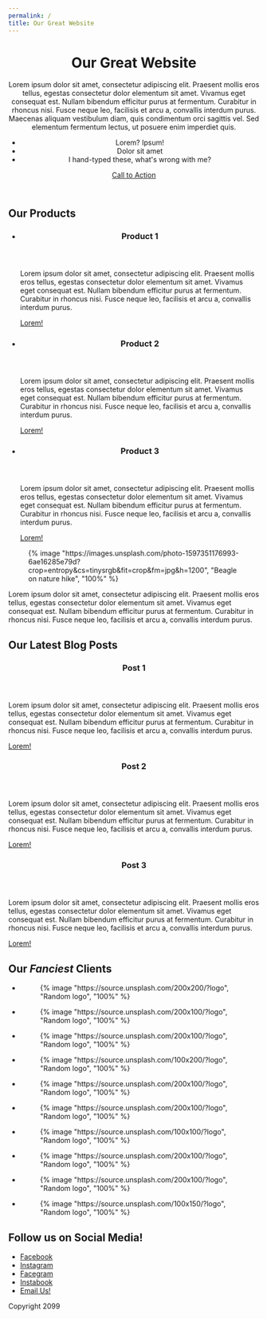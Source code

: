 ```yaml
---
permalink: /
title: Our Great Website
---
```


<header id="page-header" class="hero">
  <div class="container-fluid">
    <h1>
      Our Great Website
    </h1>
    <div class="row justify-content-center mt-4">
      <div class="col-12 col-md-10 col-lg-8 col-xl-6">
        <p>Lorem ipsum dolor sit amet, consectetur adipiscing elit. Praesent mollis eros tellus, egestas consectetur dolor elementum sit amet. Vivamus eget consequat est. Nullam bibendum efficitur purus at fermentum. Curabitur in rhoncus nisi. Fusce neque leo, facilisis et arcu a, convallis interdum purus. Maecenas aliquam vestibulum diam, quis condimentum orci sagittis vel. Sed elementum fermentum lectus, ut posuere enim imperdiet quis.</p>
        <ul class="d-inline-block text-start">
          <li>Lorem? Ipsum!</li>
          <li>Dolor sit amet</li>
          <li>I hand-typed these, what's wrong with me?</li>
        </ul>
        <p>
          <a href="#" class="call-to-action btn btn-primary">Call to Action</a>
        </p>
      </div>
  </div>
</header>

<section id="products" class="section">
  <div class="container-fluid">
    <h2>Our Products</h2>
    <ul class="alternating-list">
      <li>
        <header>
          <h3>Product 1</h3>
        </header>
        <article>
          <p>Lorem ipsum dolor sit amet, consectetur adipiscing elit. Praesent mollis eros tellus, egestas consectetur dolor elementum sit amet. Vivamus eget consequat est. Nullam bibendum efficitur purus at fermentum. Curabitur in rhoncus nisi. Fusce neque leo, facilisis et arcu a, convallis interdum purus.</p>
          <footer>
            <a href="#" class="call-to-action btn btn-outline-primary">Lorem!</a>
          </footer>
        </article>
      </li>
      <li>
        <header>
          <h3>Product 2</h3>
        </header>
        <article>
          <p>Lorem ipsum dolor sit amet, consectetur adipiscing elit. Praesent mollis eros tellus, egestas consectetur dolor elementum sit amet. Vivamus eget consequat est. Nullam bibendum efficitur purus at fermentum. Curabitur in rhoncus nisi. Fusce neque leo, facilisis et arcu a, convallis interdum purus.</p>
          <footer>
            <a href="#" class="call-to-action btn btn-outline-primary">Lorem!</a>
          </footer>
        </article>
      </li>
      <li>
        <header>
          <h3>Product 3</h3>
        </header>
        <article>
          <p>Lorem ipsum dolor sit amet, consectetur adipiscing elit. Praesent mollis eros tellus, egestas consectetur dolor elementum sit amet. Vivamus eget consequat est. Nullam bibendum efficitur purus at fermentum. Curabitur in rhoncus nisi. Fusce neque leo, facilisis et arcu a, convallis interdum purus.</p>
          <footer>
            <a href="#" class="call-to-action btn btn-outline-primary">Lorem!</a>
          </footer>
        </article>
      </li>
    </ul>
  </div>
</section>

<section id="about" class="section full-bleed-bg">
  <figure class="bg-img">
    <!-- {% image "https://source.unsplash.com/1024x768/?beagle", "Random image of a beagle", "100%" %} -->
    <!-- use new URL for specific pic of beagle -->
    {% image "https://images.unsplash.com/photo-1597351176993-6ae16285e79d?crop=entropy&cs=tinysrgb&fit=crop&fm=jpg&h=1200", "Beagle on nature hike", "100%" %}
  </figure>
  <article class="bg-content container-fluid">
    <p class="lead">
      Lorem ipsum dolor sit amet, consectetur adipiscing elit. Praesent mollis eros tellus, egestas consectetur dolor elementum sit amet. Vivamus eget consequat est. Nullam bibendum efficitur purus at fermentum. Curabitur in rhoncus nisi. Fusce neque leo, facilisis et arcu a, convallis interdum purus.
    </p>
  </article>
</section>

<section id="blog" class="section">
  <div class="container-fluid">
    <h2>Our Latest Blog Posts</h2>
    <div class="row">
      <div class="col-12 col-md-4">
        <div class="card">
          <header class="card-header">
            <h3>Post 1</h3>
          </header>
          <article class="card-body">
            <p>Lorem ipsum dolor sit amet, consectetur adipiscing elit. Praesent mollis eros tellus, egestas consectetur dolor elementum sit amet. Vivamus eget consequat est. Nullam bibendum efficitur purus at fermentum. Curabitur in rhoncus nisi. Fusce neque leo, facilisis et arcu a, convallis interdum purus.</p>
            <footer class="card-footer">
              <a href="#" class="call-to-action">Lorem!</a>
            </footer>
          </article>
        </div>
      </div><!--/.col-12-->
      <div class="col-12 col-md-4">
        <div class="card">
          <header class="card-header">
            <h3>Post 2</h3>
          </header>
          <article class="card-body">
            <p>Lorem ipsum dolor sit amet, consectetur adipiscing elit. Praesent mollis eros tellus, egestas consectetur dolor elementum sit amet. Vivamus eget consequat est. Nullam bibendum efficitur purus at fermentum. Curabitur in rhoncus nisi. Fusce neque leo, facilisis et arcu a, convallis interdum purus.</p>
            <footer class="card-footer">
              <a href="#" class="call-to-action">Lorem!</a>
            </footer>
          </article>
        </div>
      </div><!--/.col-12-->
      <div class="col-12 col-md-4">
        <div class="card">
          <header class="card-header">
            <h3>Post 3</h3>
          </header>
          <article class="card-body">
            <p>Lorem ipsum dolor sit amet, consectetur adipiscing elit. Praesent mollis eros tellus, egestas consectetur dolor elementum sit amet. Vivamus eget consequat est. Nullam bibendum efficitur purus at fermentum. Curabitur in rhoncus nisi. Fusce neque leo, facilisis et arcu a, convallis interdum purus.</p>
            <footer class="card-footer">
              <a href="#" class="call-to-action">Lorem!</a>
            </footer>
          </article>
        </div>
      </div><!--/.col-12-->
    </div><!--/.row-->
  </div>
</section>

<section id="clients" class="section bg-light">
  <div class="container-fluid">
    <h2>Our <em>Fanciest</em> Clients</h2>
    <ul class="slider">
      <li class="ratio ratio-1x1">
        <figure class="logo">
          {% image "https://source.unsplash.com/200x200/?logo", "Random logo", "100%" %}
        </figure>
      </li>
      <li class="ratio ratio-1x1">
        <figure class="logo">
          {% image "https://source.unsplash.com/200x100/?logo", "Random logo", "100%" %}
        </figure>
      </li>
      <li class="ratio ratio-1x1">
        <figure class="logo">
          {% image "https://source.unsplash.com/200x100/?logo", "Random logo", "100%" %}
        </figure>
      </li>
      <li class="ratio ratio-1x1">
        <figure class="logo">
          {% image "https://source.unsplash.com/100x200/?logo", "Random logo", "100%" %}
        </figure>
      </li>
      <li class="ratio ratio-1x1">
        <figure class="logo">
          {% image "https://source.unsplash.com/200x100/?logo", "Random logo", "100%" %}
        </figure>
      </li>
      <li class="ratio ratio-1x1">
        <figure class="logo">
          {% image "https://source.unsplash.com/200x100/?logo", "Random logo", "100%" %}
        </figure>
      </li>
      <li class="ratio ratio-1x1">
        <figure class="logo">
          {% image "https://source.unsplash.com/100x100/?logo", "Random logo", "100%" %}
        </figure>
      </li>
      <li class="ratio ratio-1x1">
        <figure class="logo">
          {% image "https://source.unsplash.com/200x100/?logo", "Random logo", "100%" %}
        </figure>
      </li>
      <li class="ratio ratio-1x1">
        <figure class="logo">
          {% image "https://source.unsplash.com/200x100/?logo", "Random logo", "100%" %}
        </figure>
      </li>
      <li class="ratio ratio-1x1">
        <figure class="logo">
          {% image "https://source.unsplash.com/100x150/?logo", "Random logo", "100%" %}
        </figure>
      </li>
    </ul>
  </div>
</section>

<section id="social" class="section bg-secondary">
  <div class="container-fluid">
    <h2>Follow us on Social Media!</h2>
    <ul>
      <li><a href="#" class="facebook">Facebook</a></li>
      <li><a href="#" class="instagram">Instagram</a></li>
      <li><a href="#" class="facegram">Facegram</a></li>
      <li><a href="#" class="instabook">Instabook</a></li>
      <li class="featured"><a href="mailto:tchalla@wakanda.gov">Email Us!</a></li>
    </ul>
  </div>
</section>

<footer id="site-footer" class="bg-dark text-white">
  <p class="mb-0">Copyright 2099</p>
</footer>

<!-- add tiny slider -->
<script src="https://cdnjs.cloudflare.com/ajax/libs/tiny-slider/2.9.2/min/tiny-slider.js"></script>
<!-- NOTE: prior to v2.2.1 tiny-slider.js need to be in <body> -->

